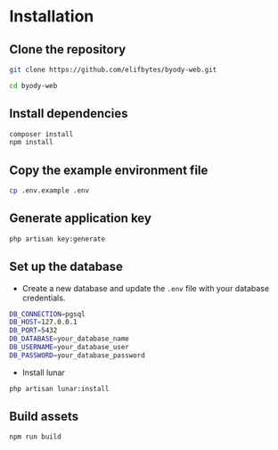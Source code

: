 # Installation
## Clone the repository
```bash
git clone https://github.com/elifbytes/byody-web.git

cd byody-web
```

## Install dependencies
```bash
composer install
npm install
```

## Copy the example environment file
```bash
cp .env.example .env
```

## Generate application key
```bash
php artisan key:generate
```

## Set up the database

- Create a new database and update the `.env` file with your database credentials.
```bash
DB_CONNECTION=pgsql
DB_HOST=127.0.0.1
DB_PORT=5432
DB_DATABASE=your_database_name
DB_USERNAME=your_database_user
DB_PASSWORD=your_database_password
```

- Install lunar
```bash
php artisan lunar:install
```

## Build assets
```bash
npm run build
```